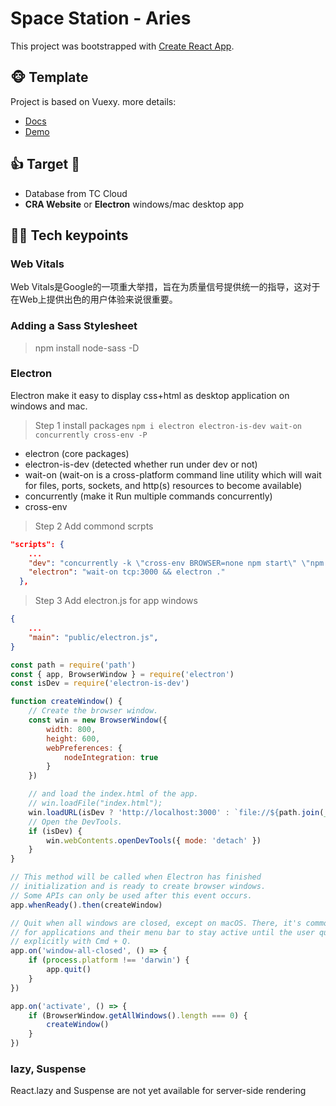 # Space Station - Aries

This project was bootstrapped with [Create React App](https://github.com/facebook/create-react-app).

## :monkey_face: Template
Project is based on Vuexy. more details:
* [Docs](https://pixinvent.com/demo/vuexy-react-admin-dashboard-template/documentation/docs/)
* [Demo](https://pixinvent.com/demo/vuexy-react-admin-dashboard-template/landing/)

## :+1: Target :whale:
* Database from TC Cloud
* **CRA Website** or **Electron** windows/mac desktop app

## :student: Tech keypoints
### Web Vitals

Web Vitals是Google的一项重大举措，旨在为质量信号提供统一的指导，这对于在Web上提供出色的用户体验来说很重要。

### Adding a Sass Stylesheet
> npm install node-sass -D

### Electron

Electron make it easy to display css+html as desktop application on windows and mac.

> Step 1 install packages
`npm i electron electron-is-dev wait-on concurrently cross-env -P`
* electron (core packages)
* electron-is-dev (detected whether run under dev or not)
* wait-on (wait-on is a cross-platform command line utility which will wait for files, ports, sockets, and http(s) resources to become available)
* concurrently (make it Run multiple commands concurrently)
* cross-env

> Step 2 Add commond scrpts

```json
"scripts": {
    ...
    "dev": "concurrently -k \"cross-env BROWSER=none npm start\" \"npm:electron\"",
    "electron": "wait-on tcp:3000 && electron ."
  },
```

> Step 3 Add electron.js for app windows
```json
{
    ...
    "main": "public/electron.js",
}
```

```javascript
const path = require('path')
const { app, BrowserWindow } = require('electron')
const isDev = require('electron-is-dev')

function createWindow() {
    // Create the browser window.
    const win = new BrowserWindow({
        width: 800,
        height: 600,
        webPreferences: {
            nodeIntegration: true
        }
    })

    // and load the index.html of the app.
    // win.loadFile("index.html");
    win.loadURL(isDev ? 'http://localhost:3000' : `file://${path.join(__dirname, '../build/index.html')}`)
    // Open the DevTools.
    if (isDev) {
        win.webContents.openDevTools({ mode: 'detach' })
    }
}

// This method will be called when Electron has finished
// initialization and is ready to create browser windows.
// Some APIs can only be used after this event occurs.
app.whenReady().then(createWindow)

// Quit when all windows are closed, except on macOS. There, it's common
// for applications and their menu bar to stay active until the user quits
// explicitly with Cmd + Q.
app.on('window-all-closed', () => {
    if (process.platform !== 'darwin') {
        app.quit()
    }
})

app.on('activate', () => {
    if (BrowserWindow.getAllWindows().length === 0) {
        createWindow()
    }
})
```


### lazy, Suspense
React.lazy and Suspense are not yet available for server-side rendering